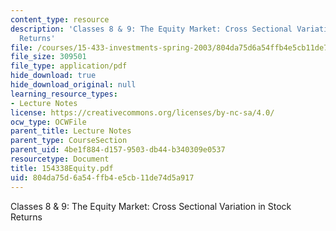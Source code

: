 ```yaml
---
content_type: resource
description: 'Classes 8 & 9: The Equity Market: Cross Sectional Variation in Stock
  Returns'
file: /courses/15-433-investments-spring-2003/804da75d6a54ffb4e5cb11de74d5a917_154338Equity.pdf
file_size: 309501
file_type: application/pdf
hide_download: true
hide_download_original: null
learning_resource_types:
- Lecture Notes
license: https://creativecommons.org/licenses/by-nc-sa/4.0/
ocw_type: OCWFile
parent_title: Lecture Notes
parent_type: CourseSection
parent_uid: 4be1f884-d157-9503-db44-b340309e0537
resourcetype: Document
title: 154338Equity.pdf
uid: 804da75d-6a54-ffb4-e5cb-11de74d5a917
---
```

Classes 8 & 9: The Equity Market: Cross Sectional Variation in Stock Returns
